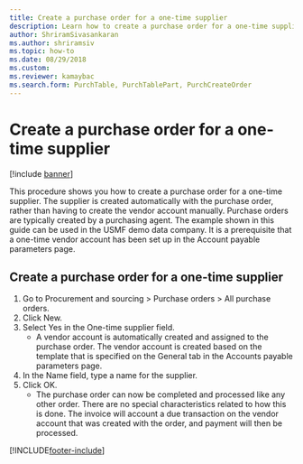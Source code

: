 ```yaml
--- 
title: Create a purchase order for a one-time supplier
description: Learn how to create a purchase order for a one-time supplier, including a step-by-step process using the USMF demo data company. 
author: ShriramSivasankaran
ms.author: shriramsiv
ms.topic: how-to
ms.date: 08/29/2018
ms.custom:
ms.reviewer: kamaybac  
ms.search.form: PurchTable, PurchTablePart, PurchCreateOrder  
---
```


# Create a purchase order for a one-time supplier

[!include [banner](../../includes/banner.md)]

This procedure shows you how to create a purchase order for a one-time supplier. The supplier is created automatically with the purchase order, rather than having to create the vendor account manually. Purchase orders are typically created by a purchasing agent. The example shown in this guide can be used in the USMF demo data company. It is a prerequisite that a one-time vendor account has been set up in the Account payable parameters page.


## Create a purchase order for a one-time supplier
1. Go to Procurement and sourcing > Purchase orders > All purchase orders.
2. Click New.
3. Select Yes in the One-time supplier field.
    * A vendor account is automatically created and assigned to the purchase order. The vendor account is created based on the template that is specified on the General tab in the Accounts payable parameters page.  
4. In the Name field, type a name for the supplier.
5. Click OK.
    * The purchase order can now be completed and processed like any other order. There are no special characteristics related to how this is done. The invoice will account a due transaction on the vendor account that was created with the order, and payment will then be processed.



[!INCLUDE[footer-include](../../../includes/footer-banner.md)]